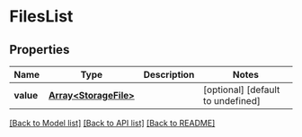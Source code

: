 # FilesList

## Properties
Name | Type | Description | Notes
------------ | ------------- | ------------- | -------------
**value** | [**Array&lt;StorageFile&gt;**](StorageFile.md) |  | [optional] [default to undefined]



[[Back to Model list]](README.md#documentation-for-models) [[Back to API list]](README.md#documentation-for-api-endpoints) [[Back to README]](README.md)
